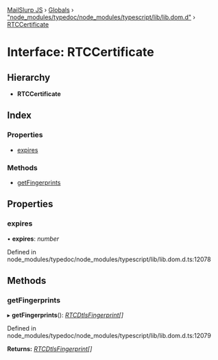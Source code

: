 [MailSlurp JS](../README.md) › [Globals](../globals.md) › ["node_modules/typedoc/node_modules/typescript/lib/lib.dom.d"](../modules/_node_modules_typedoc_node_modules_typescript_lib_lib_dom_d_.md) › [RTCCertificate](_node_modules_typedoc_node_modules_typescript_lib_lib_dom_d_.rtccertificate.md)

# Interface: RTCCertificate

## Hierarchy

* **RTCCertificate**

## Index

### Properties

* [expires](_node_modules_typedoc_node_modules_typescript_lib_lib_dom_d_.rtccertificate.md#expires)

### Methods

* [getFingerprints](_node_modules_typedoc_node_modules_typescript_lib_lib_dom_d_.rtccertificate.md#getfingerprints)

## Properties

###  expires

• **expires**: *number*

Defined in node_modules/typedoc/node_modules/typescript/lib/lib.dom.d.ts:12078

## Methods

###  getFingerprints

▸ **getFingerprints**(): *[RTCDtlsFingerprint](_node_modules_typedoc_node_modules_typescript_lib_lib_dom_d_.rtcdtlsfingerprint.md)[]*

Defined in node_modules/typedoc/node_modules/typescript/lib/lib.dom.d.ts:12079

**Returns:** *[RTCDtlsFingerprint](_node_modules_typedoc_node_modules_typescript_lib_lib_dom_d_.rtcdtlsfingerprint.md)[]*
